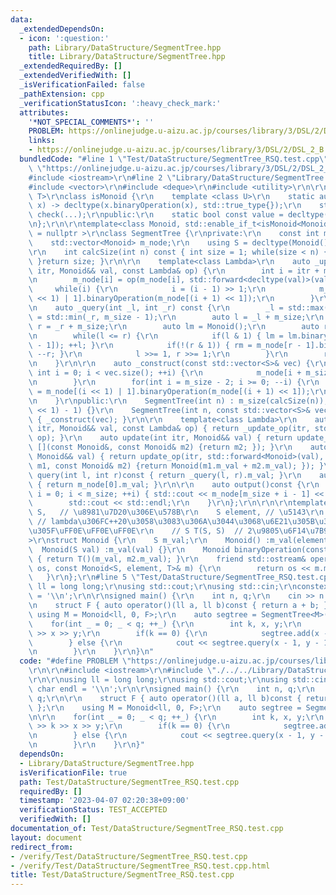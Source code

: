 ```yaml
---
data:
  _extendedDependsOn:
  - icon: ':question:'
    path: Library/DataStructure/SegmentTree.hpp
    title: Library/DataStructure/SegmentTree.hpp
  _extendedRequiredBy: []
  _extendedVerifiedWith: []
  _isVerificationFailed: false
  _pathExtension: cpp
  _verificationStatusIcon: ':heavy_check_mark:'
  attributes:
    '*NOT_SPECIAL_COMMENTS*': ''
    PROBLEM: https://onlinejudge.u-aizu.ac.jp/courses/library/3/DSL/2/DSL_2_B
    links:
    - https://onlinejudge.u-aizu.ac.jp/courses/library/3/DSL/2/DSL_2_B
  bundledCode: "#line 1 \"Test/DataStructure/SegmentTree_RSQ.test.cpp\"\n#define PROBLEM\
    \ \"https://onlinejudge.u-aizu.ac.jp/courses/library/3/DSL/2/DSL_2_B\"\r\n\r\n\
    #include <iostream>\r\n#line 2 \"Library/DataStructure/SegmentTree.hpp\"\n\r\n\
    #include <vector>\r\n#include <deque>\r\n#include <utility>\r\n\r\ntemplate<class\
    \ T>\r\nclass isMonoid {\r\n    template <class U>\r\n    static auto check(U\
    \ x) -> decltype(x.binaryOperation(x), std::true_type{});\r\n    static std::false_type\
    \ check(...);\r\npublic:\r\n    static bool const value = decltype(check(std::declval<T>()))::value;\r\
    \n};\r\n\r\ntemplate<class Monoid, std::enable_if_t<isMonoid<Monoid>::value, std::nullptr_t>\
    \ = nullptr >\r\nclass SegmentTree {\r\nprivate:\r\n    const int m_size;\r\n\
    \    std::vector<Monoid> m_node;\r\n    using S = decltype(Monoid().m_val);\r\n\
    \r\n    int calcSize(int n) const { int size = 1; while(size < n) { size <<= 1;\
    \ }return size; }\r\n\r\n    template<class Lambda>\r\n    auto _update_op(int\
    \ itr, Monoid&& val, const Lambda& op) {\r\n        int i = itr + m_size - 1;\r\
    \n        m_node[i] = op(m_node[i], std::forward<decltype(val)>(val));\r\n   \
    \     while(i) {\r\n            i = (i - 1) >> 1;\r\n            m_node[i] = m_node[(i\
    \ << 1) | 1].binaryOperation(m_node[(i + 1) << 1]);\r\n        }\r\n    }\r\n\r\
    \n    auto _query(int _l, int _r) const {\r\n        _l = std::max(_l, 0); _r\
    \ = std::min(_r, m_size - 1);\r\n        auto l = _l + m_size;\r\n        int\
    \ r = _r + m_size;\r\n        auto lm = Monoid();\r\n        auto rm = Monoid();\r\
    \n        while(l <= r) {\r\n            if(l & 1) { lm = lm.binaryOperation(m_node[l\
    \ - 1]); ++l; }\r\n            if(!(r & 1)) { rm = m_node[r - 1].binaryOperation(rm);\
    \ --r; }\r\n            l >>= 1, r >>= 1;\r\n        }\r\n        return lm.binaryOperation(rm);\r\
    \n    }\r\n\r\n    auto _construct(const std::vector<S>& vec) {\r\n        for(unsigned\
    \ int i = 0; i < vec.size(); ++i) {\r\n            m_node[i + m_size - 1] = Monoid(vec[i]);\r\
    \n        }\r\n        for(int i = m_size - 2; i >= 0; --i) {\r\n            m_node[i]\
    \ = m_node[(i << 1) | 1].binaryOperation(m_node[(i + 1) << 1]);\r\n        }\r\
    \n    }\r\npublic:\r\n    SegmentTree(int n) : m_size(calcSize(n)), m_node((m_size\
    \ << 1) - 1) {}\r\n    SegmentTree(int n, const std::vector<S>& vec) :SegmentTree(n)\
    \ { _construct(vec); }\r\n\r\n    template<class Lambda>\r\n    auto update_op(int\
    \ itr, Monoid&& val, const Lambda& op) { return _update_op(itr, std::forward<Monoid>(val),\
    \ op); }\r\n    auto update(int itr, Monoid&& val) { return update_op(itr, std::forward<Monoid>(val),\
    \ [](const Monoid&, const Monoid& m2) {return m2; }); }\r\n    auto add(int itr,\
    \ Monoid&& val) { return update_op(itr, std::forward<Monoid>(val), [](const Monoid&\
    \ m1, const Monoid& m2) {return Monoid(m1.m_val + m2.m_val); }); }\r\n    auto\
    \ query(int l, int r)const { return _query(l, r).m_val; }\r\n    auto query_all()const\
    \ { return m_node[0].m_val; }\r\n\r\n    auto output()const {\r\n        for(int\
    \ i = 0; i < m_size; ++i) { std::cout << m_node[m_size + i - 1] << \" \"; }\r\n\
    \        std::cout << std::endl;\r\n    }\r\n};\r\n\r\n\r\ntemplate<\r\n    class\
    \ S,   // \u8981\u7D20\u306E\u578B\r\n    S element, // \u5143\r\n    class T\
    \ // lambda\u306FC++20\u3058\u3083\u306A\u3044\u3068\u6E21\u305B\u306A\u304B\u3063\
    \u305F\uFF0E\uFF0E\uFF0E\r\n    // S T(S, S)  // 2\u9805\u6F14\u7B97\u5B50\r\n\
    >\r\nstruct Monoid {\r\n    S m_val;\r\n    Monoid() :m_val(element) {}\r\n  \
    \  Monoid(S val) :m_val(val) {}\r\n    Monoid binaryOperation(const Monoid& m2)const\
    \ { return T()(m_val, m2.m_val); }\r\n    friend std::ostream& operator<<(std::ostream&\
    \ os, const Monoid<S, element, T>& m) {\r\n        return os << m.m_val;\r\n \
    \   }\r\n};\r\n#line 5 \"Test/DataStructure/SegmentTree_RSQ.test.cpp\"\n\r\nusing\
    \ ll = long long;\r\nusing std::cout;\r\nusing std::cin;\r\nconstexpr char endl\
    \ = '\\n';\r\n\r\nsigned main() {\r\n    int n, q;\r\n    cin >> n >> q;\r\n\r\
    \n    struct F { auto operator()(ll a, ll b)const { return a + b; } };\r\n   \
    \ using M = Monoid<ll, 0, F>;\r\n    auto segtree = SegmentTree<M>(n);\r\n\r\n\
    \    for(int _ = 0; _ < q; ++_) {\r\n        int k, x, y;\r\n        cin >> k\
    \ >> x >> y;\r\n        if(k == 0) {\r\n            segtree.add(x - 1, y);\r\n\
    \        } else {\r\n            cout << segtree.query(x - 1, y - 1) << endl;\r\
    \n        }\r\n    }\r\n}\n"
  code: "#define PROBLEM \"https://onlinejudge.u-aizu.ac.jp/courses/library/3/DSL/2/DSL_2_B\"\
    \r\n\r\n#include <iostream>\r\n#include \"./../../Library/DataStructure/SegmentTree.hpp\"\
    \r\n\r\nusing ll = long long;\r\nusing std::cout;\r\nusing std::cin;\r\nconstexpr\
    \ char endl = '\\n';\r\n\r\nsigned main() {\r\n    int n, q;\r\n    cin >> n >>\
    \ q;\r\n\r\n    struct F { auto operator()(ll a, ll b)const { return a + b; }\
    \ };\r\n    using M = Monoid<ll, 0, F>;\r\n    auto segtree = SegmentTree<M>(n);\r\
    \n\r\n    for(int _ = 0; _ < q; ++_) {\r\n        int k, x, y;\r\n        cin\
    \ >> k >> x >> y;\r\n        if(k == 0) {\r\n            segtree.add(x - 1, y);\r\
    \n        } else {\r\n            cout << segtree.query(x - 1, y - 1) << endl;\r\
    \n        }\r\n    }\r\n}"
  dependsOn:
  - Library/DataStructure/SegmentTree.hpp
  isVerificationFile: true
  path: Test/DataStructure/SegmentTree_RSQ.test.cpp
  requiredBy: []
  timestamp: '2023-04-07 02:20:38+09:00'
  verificationStatus: TEST_ACCEPTED
  verifiedWith: []
documentation_of: Test/DataStructure/SegmentTree_RSQ.test.cpp
layout: document
redirect_from:
- /verify/Test/DataStructure/SegmentTree_RSQ.test.cpp
- /verify/Test/DataStructure/SegmentTree_RSQ.test.cpp.html
title: Test/DataStructure/SegmentTree_RSQ.test.cpp
---
```

